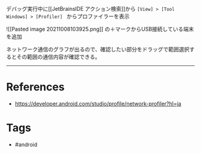 デバッグ実行中に[[JetBrainsIDE アクション検索]]から
`[View] > [Tool Windows] > [Profiler] `
からプロファイラーを表示

![[Pasted image 20211008103925.png]]
の＋マークからUSB接続している端末を追加

ネットワーク通信のグラフが出るので、確認したい部分をドラッグで範囲選択するとその範囲の通信内容が確認できる。

---
# References
- https://developer.android.com/studio/profile/network-profiler?hl=ja

# Tags
- #android 